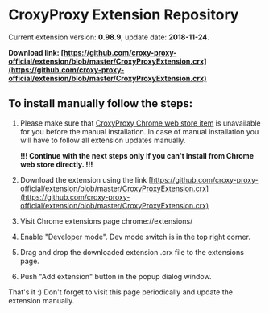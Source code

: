 # CroxyProxy Extension Repository

Current extension version: **0.98.9**, update date: **2018-11-24**.

**Download link: [https://github.com/croxy-proxy-official/extension/blob/master/CroxyProxyExtension.crx](https://github.com/croxy-proxy-official/extension/blob/master/CroxyProxyExtension.crx)**

## To install manually follow the steps:

1. Please make sure that [CroxyProxy Chrome web store item](https://chrome.google.com/webstore/detail/croxyproxy-free-web-proxy/lmmpgfjnchldhcieiiegcpdmaidkaanb) is unavailable for you before the manual installation.
   In case of manual installation you will have to follow all extension updates manually.

   **!!! Continue with the next steps only if you can't install from Chrome web store directly. !!!**

2. Download the extension using the link [https://github.com/croxy-proxy-official/extension/blob/master/CroxyProxyExtension.crx](https://github.com/croxy-proxy-official/extension/blob/master/CroxyProxyExtension.crx)
3. Visit Chrome extensions page chrome://extensions/
4. Enable "Developer mode". Dev mode switch is in the top right corner.
5. Drag and drop the downloaded extension .crx file to the extensions page.
6. Push "Add extension" button in the popup dialog window.

That's it :) Don't forget to visit this page periodically and update the extension manually.
